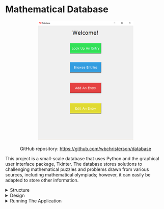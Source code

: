 # Mathematical Database

<div style="display: flex; flex-direction: column; align-items: center">
    <img alt="A sample image of the database main menu" width="300" src="/assets/Mathematical-Database-imgs/database-home.png">
    <div style="margin-top: 20px">
        GitHub repository: <a target="\_blank" href="https://github.com/wbchristerson/database">https://github.com/wbchristerson/database</a>
    </div>
</div>

This project is a small-scale database that uses Python and the graphical user interface package, Tkinter. The database stores solutions to challenging mathematical puzzles and problems drawn from various sources, including mathematical olympiads; however, it can easily be adapted to store other information.

<details>
    <summary>Structure</summary>
    <br>
    The database opens with a menu page and the following buttons: "Look Up An Entry"; "Browse Entries"; "Add An Entry"; and "Edit An Entry".
    <ul>
        <li>"Look Up An Entry" searches for various pieces of information or by an assigned ID. An expanded view for matching data entries is also available.</li>
        <li>"Browse Entries" lists all data entries in both a short form and an expanded view, similar to "Look Up An Entry".</li>
        <li>
            "Write Page" adds data entries. Since the main purpose of the database is to store mathematical puzzles and problems, accepted data include:
            <ul>
                <li>topic</li>
                <li>key words (tags)</li>
                <li>source</li>
                <li>date of completion</li>
                <li>level of difficulty</li>
                <li>problem/puzzle statement (with or without LaTeX formatting)</li>
                <li>solution (with or without LaTeX formatting)</li>
                <li>additional notes</li>
            </ul>
        </li>
        <li>"Edit An Entry" alters information about existing data entries. IDs cannot be changed.</li>
    </ul>

    The project was inspired by <a href="https://artofproblemsolving.com/community/c5h1559064p9530694" target="\_blank">this post</a> by v_Enhance on the website Art of Problem Solving.

    <div style="margin-bottom: 20px;"/>
</details>

<details>
    <summary>Design</summary>
    <br>

    The application begins with the menu shown above. All other page frames have return buttons back to this page. Clicking "Look Up An Entry" brings you to the following frame in the first image below. As mentioned above, you can make queries based on ID in the database or one of the "Add Entry" attributes described above. When the corresponding check box is clicked, an entry widget appears to input data. If no items match the search conditions, then a message to this effect appears in the following text box. Otherwise, a series of search results appears, as seen in the second image below. An "expanded view" check button can be used to toggle between abridged and complete forms of data entries. Warnings will be given for invalid or out-of-range IDs or dates.

    <br>
    <br>

    Note that the "Mentioned Words" and "Source" fields will select entries which match any single searched word (even among many).

    <div style="display: flex; flex-direction: row; justify-content: space-around; flex-wrap: wrap; margin-top: 20px; margin-bottom: 20px;">
        <img style="margin-top: 10px; margin-bottom: 10px;" alt="The Blank Database Search Page" width="300" src="/assets/Mathematical-Database-imgs/database-search-blank.png">
        <img style="margin-top: 10px; margin-bottom: 10px;" alt="The Database Search Page After A Query" width="300" src="/assets/Mathematical-Database-imgs/database-search-data.png">
    </div>

    Clicking "Browse Entries" brings you to the following frame in the first image below. Clicking "Browse" will provide a list of all entries in the database as seen in the second image below. Similar to "Look Up An Entry", clicking the "Expanded View" button will provide more information about items.

    <div style="display: flex; flex-direction: row; justify-content: space-around; flex-wrap: wrap; margin-top: 20px; margin-bottom: 20px;">
        <img style="margin-top: 10px; margin-bottom: 10px;" alt="The Blank Database Browse Page" width="300" src="/assets/Mathematical-Database-imgs/database-browse-blank.png">
        <img style="margin-top: 10px; margin-bottom: 10px;" alt="The Database Browse Page After Browsing" width="300" src="/assets/Mathematical-Database-imgs/database-browse-data.png">
    </div>

    Clicking "Add An Entry" brings you to the following frame in the first image below. The fields for a new data entry match those on the "Look Up An Entry" page, as seen in the second image below. The entry can be cancelled or saved, after which you return to the menu. Warnings are provided for invalid date entries. The collection of all data entries is kept in a JSON file as a list of "DataEntry" objects (which is stored in the form of a list of Python dictionaries for serialization).

    <div style="display: flex; flex-direction: row; justify-content: space-around; flex-wrap: wrap; margin-top: 20px; margin-bottom: 20px;">
        <img style="margin-top: 10px; margin-bottom: 10px;" alt="The Blank Database Write Page" width="300" src="/assets/Mathematical-Database-imgs/database-write-blank.png">
        <img style="margin-top: 10px; margin-bottom: 10px;" alt="The Database Write Page After Inputting An Entry" width="300" src="/assets/Mathematical-Database-imgs/database-write-data.png">
    </div>

    Clicking "Edit An Entry" brings you to the following frame in the first image below. Input an ID and click "Edit" to update an entry. The fields will be populated with the corresponding data, as shown below in the second image. If the ID is invalid or out of range then a warning appears. Similarly, warnings appear for updating a date to an invalid choice. When finished updating, click the save button. If you do not wish to keep the changes, cancel. In both cases, you will return to the menu page.

    <div style="display: flex; flex-direction: row; justify-content: space-around; flex-wrap: wrap; margin-top: 20px; margin-bottom: 20px;">
        <img style="margin-top: 10px; margin-bottom: 10px;" alt="The Blank Database Edit Page" width="300" src="/assets/Mathematical-Database-imgs/database-edit-blank.png">
        <img style="margin-top: 10px; margin-bottom: 10px;" alt="The Database Edit Page After Choosing An Entry To Edit" width="300" src="/assets/Mathematical-Database-imgs/database-edit-data.png">
    </div>
</details>

<details>
    <summary>Running The Application</summary>
    <br>
    Python must be installed on your computer to run the application. If you do not have it installed, you can download it for free. For details, see <a href="https://www.python.org/downloads/" target="\_blank">this page</a>. For reference, this project was created using Python version 3.1.
    <br>
    <br>
    If you are running an operating system other than Windows, then you may have to download and install additional software to accommodate the Tkinter toolkit. To learn more or to trouble shoot, see these pages:
    <ul>
        <li><a href="https://www.python.org/download/mac/tcltk/" target="\_blank">https://www.python.org/download/mac/tcltk/</a></li>
        <li><a href="https://wiki.python.org/moin/TkInter" target="\_blank">https://wiki.python.org/moin/TkInter</a></li>
        <li><a href="https://stackoverflow.com/questions/36760839/why-my-python-installed-via-home-brew-not-include-tkinter" target="\_blank">https://stackoverflow.com/questions/36760839/why-my-python-installed-via-home-brew-not-include-tkinter</a></li>
    </ul>
    To download the project, you can clone the repository using this terminal command:
    <br>
    <code>git clone https://github.com/wbchristerson/database.git</code>
    <br>
    <br>
    Alternatively, follow the instructions below to download to a hard drive:
    <ul>
        <li>Navigate to <a href="https://github.com/wbchristerson/database" target="\_blank">this page</a>.</li>
        <li>Click the green "Clone or download" button towards the right then choose "Download ZIP".</li>
        <li>Find the folder <code>database-master</code> in your Downloads folder or wherever it was placed on your device.</li>
        <li>Right click and choose "Extract All".</li>
        <li>Go to <code>database-master</code>, enter <code>database-master</code> again, then double click <code>database.py</code>. The menu will appear.</li>
    </ul>
    Note: The project comes with sample database entries to illustrate how the application works. If you wish to delete these entries and begin with a completely blank database, double click the file <code>delete_database.py</code>. A window will open, prompting you to confirm that you wish to delete all existing entries. To continue, type 'y'. To cancel, type 'n'. For a more aesthetically pleasing presentation of the original problems in the database, see <a href="https://github.com/wbchristerson/database/blob/master/sample_problems.pdf" target="\_blank">sample_problems.pdf</a>.

    <div style="margin-bottom: 20px;"/>
</details>
